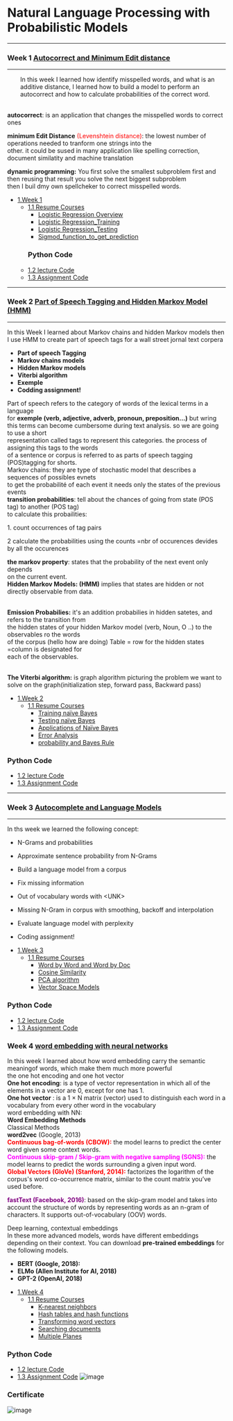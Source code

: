 # Natural Language Processing with Probabilistic Models
**********************************
### Week 1 [Autocorrect and Minimum Edit distance](https://github.com/ELFAHIM96/Coursera_NLP_with-Probabilistic-Models/tree/main/NLP_with%20Probabilistic%20Models/Week%201)
*****************************
<p style="padding-left: 30px;">In this week I learned how identify misspelled words, and what is an additive distance, I learned how to build a model to perform an autocorrect and how to calculate probabilities of the correct word.</p>
<p><br /><strong>autocorrect</strong>: is an application that changes the misspelled words to correct ones</p>
<p><strong>minimum Edit Distance</strong> <span style="color: #ff0000;">(Levenshtein distance)</span>: the lowest number of operations needed to tranform one strings into the <br />other. it could be sused in many application like spelling correction, document similatity and machine translation</p>
<p><strong>dynamic programming:</strong> You first solve the smallest subproblem first and then reusing that result you solve the next biggest subproblem<br />then I buil dmy own spellcheker to correct misspelled words.</p>

- [1.Week 1](https://github.com/ELFAHIM96/Cousera-NLP-with-Classification-Vector-Spaces/tree/main/NLP-with-Classification-Vector-Spaces/C1_week1)
  - [1.1 Resume Courses](https://github.com/ELFAHIM96/Cousera-NLP-with-Classification-Vector-Spaces/tree/main/NLP-with-Classification-Vector-Spaces/C1_week1/Resume%20cours1)
      - [Logistic Regression Overview](https://github.com/ELFAHIM96/Cousera-NLP-with-Classification-Vector-Spaces/blob/main/NLP-with-Classification-Vector-Spaces/C1_week1/Resume%20cours1/Logistic%20Regression%20Overview.png)
      - [Logistic Regression_Training](https://github.com/ELFAHIM96/Cousera-NLP-with-Classification-Vector-Spaces/blob/main/NLP-with-Classification-Vector-Spaces/C1_week1/Resume%20cours1/Logistic%20Regression_Training.png)
      - [Logistic Regression_Testing](https://github.com/ELFAHIM96/Cousera-NLP-with-Classification-Vector-Spaces/blob/main/NLP-with-Classification-Vector-Spaces/C1_week1/Resume%20cours1/Logistic%20Regression_Testing.png)
      - [Sigmod_function_to_get_prediction](https://github.com/ELFAHIM96/Cousera-NLP-with-Classification-Vector-Spaces/blob/main/NLP-with-Classification-Vector-Spaces/C1_week1/Resume%20cours1/Sigmod_function_to_get_prediction.png)
    ### Python Code
  - [1.2 lecture Code](https://github.com/ELFAHIM96/Cousera-NLP-with-Classification-Vector-Spaces/tree/main/NLP-with-Classification-Vector-Spaces/C1_week1/C1_W1_lecture_nb)
  - [1.3 Assignment Code](https://github.com/ELFAHIM96/Cousera-NLP-with-Classification-Vector-Spaces/tree/main/NLP-with-Classification-Vector-Spaces/C1_week1/C1_W1_assignment)
**************************************
### Week 2 [Part of Speech Tagging and Hidden Markov Model (HMM)](https://github.com/ELFAHIM96/Coursera_NLP_with-Probabilistic-Models/tree/main/NLP_with%20Probabilistic%20Models/Week%202)
***************************************
<p>In this Week I learned about Markov chains and hidden Markov models then<br />I use HMM to create part of speech tags for a wall street jornal text corpera</p>
<ul>
<li><strong>Part of speech Tagging</strong></li>
<li><strong>Markov chains models</strong></li>
<li><strong>Hidden Markov models</strong></li>
<li><strong>Viterbi algorithm</strong></li>
<li><strong>Exemple</strong></li>
<li><strong>Codding assignment!</strong></li>
</ul>
<p>Part of speech refers to the category of words of the lexical terms in a language<br />for <strong>exemple (verb, adjective, adverb, pronoun, preposition...)</strong> but wring <br />this terms can become cumbersome during text analysis. so we are going to use a short <br />representation called tags to represent this categories. the process of assigning this tags to the words<br />of a sentence or corpus is referred to as parts of speech tagging (POS)tagging for shorts.<br />Markov chains: they are type of stochastic model that describes a sequences of possibles evnets<br />to get the probabilit&eacute; of each event it needs only the states of the previous events<br /> <strong>transition probabilities</strong>: tell about the chances of going from state (POS tag) to another (POS tag)<br />to calculate this probailities:</p>
<p>1. count occurrences of tag pairs</p>
<p>2 calculate the probabilities using the counts =nbr of occurences devides by all the occurences</p>
<p><strong>the markov property</strong>: states that the probability of the next event only depends<br />on the current event.<br /><strong>Hidden Markov Models: (HMM)</strong> implies that states are hidden or not directly observable from data.</p>
<p><br /><strong>Emission Probabilies:</strong> it's an addition probabilies in hidden satetes, and refers to the transition from <br />the hidden states of your hidden Markov model (verb, Noun, O ..) to the observables ro the words <br />of the corpus (hello how are doing) Table = row for the hidden states =column is designated for <br />each of the observables.</p>
<p><br/><strong>The Viterbi algorithm:</strong> is graph algorithm picturing the problem we want to solve on the graph(initialization step, forward pass, Backward pass)</p>

- [1.Week 2](https://github.com/ELFAHIM96/Cousera-NLP-with-Classification-Vector-Spaces/tree/main/NLP-with-Classification-Vector-Spaces/C1_week2)
  - [1.1 Resume Courses](https://github.com/ELFAHIM96/Cousera-NLP-with-Classification-Vector-Spaces/tree/main/NLP-with-Classification-Vector-Spaces/C1_week2/resume_cours)
      - [Training naïve Bayes](https://github.com/ELFAHIM96/Cousera-NLP-with-Classification-Vector-Spaces/blob/main/NLP-with-Classification-Vector-Spaces/C1_week2/resume_cours/Training%20na%C3%AFve%20Bayes%20_%20Coursera.pdf)
      - [Testing naïve Bayes](https://github.com/ELFAHIM96/Cousera-NLP-with-Classification-Vector-Spaces/blob/main/NLP-with-Classification-Vector-Spaces/C1_week2/resume_cours/Testing%20na%C3%AFve%20Bayes.png)
      - [Applications of Naïve Bayes](https://github.com/ELFAHIM96/Cousera-NLP-with-Classification-Vector-Spaces/blob/main/NLP-with-Classification-Vector-Spaces/C1_week2/resume_cours/Applications%20of%20Na%C3%AFve%20Bayes%20_%20Coursera.pdf)
      - [Error Analysis](https://github.com/ELFAHIM96/Cousera-NLP-with-Classification-Vector-Spaces/blob/main/NLP-with-Classification-Vector-Spaces/C1_week2/resume_cours/Error%20Analysis%20_%20Coursera.pdf)
      - [probability and Bayes Rule](https://github.com/ELFAHIM96/Cousera-NLP-with-Classification-Vector-Spaces/blob/main/NLP-with-Classification-Vector-Spaces/C1_week2/resume_cours/probability%20and%20Bayes%20Rule.png)
### Python Code
  - [1.2 lecture Code](https://github.com/ELFAHIM96/Cousera-NLP-with-Classification-Vector-Spaces/tree/main/NLP-with-Classification-Vector-Spaces/C1_week2/C1_W2_lecture_naive_bayes)
  - [1.3 Assignment Code](https://github.com/ELFAHIM96/Cousera-NLP-with-Classification-Vector-Spaces/tree/main/NLP-with-Classification-Vector-Spaces/C1_week2/C1_W2_Assignment)
 *********************************************************
### Week 3 [Autocomplete and Language Models](https://github.com/ELFAHIM96/Coursera_NLP_with-Probabilistic-Models/tree/main/NLP_with%20Probabilistic%20Models/Week%203)
*********************************************************
In ths week we learned the following concept:
<ul>
<li>
<p>N-Grams and probabilities</p>
</li>
<li>
<p>Approximate sentence probability from N-Grams</p>
</li>
<li>
<p>Build a language model from a corpus</p>
</li>
<li>
<p>Fix missing information</p>
</li>
<li>
<p>Out of vocabulary words with &lt;UNK&gt;</p>
</li>
<li>
<p>Missing N-Gram in corpus with smoothing, backoff and interpolation</p>
</li>
<li>
<p>Evaluate language model with perplexity</p>
</li>
<li>
<p>Coding assignment!</p>
</li>
</ul>

- [1.Week 3](https://github.com/ELFAHIM96/Cousera-NLP-with-Classification-Vector-Spaces/tree/main/NLP-with-Classification-Vector-Spaces/C1_week3)
  - [1.1 Resume Courses](https://github.com/ELFAHIM96/Cousera-NLP-with-Classification-Vector-Spaces/tree/main/NLP-with-Classification-Vector-Spaces/C1_week3/resum_cours)
      - [Word by Word and Word by Doc](https://github.com/ELFAHIM96/Cousera-NLP-with-Classification-Vector-Spaces/blob/main/NLP-with-Classification-Vector-Spaces/C1_week3/resum_cours/Word%20by%20Word%20and%20Word%20by%20Doc.%20_%20Coursera.pdf)
      - [Cosine Similarity](https://github.com/ELFAHIM96/Cousera-NLP-with-Classification-Vector-Spaces/blob/main/NLP-with-Classification-Vector-Spaces/C1_week1/Resume%20cours1/Logistic%20Regression_Training.png)
      - [PCA algorithm](https://github.com/ELFAHIM96/Cousera-NLP-with-Classification-Vector-Spaces/blob/main/NLP-with-Classification-Vector-Spaces/C1_week3/resum_cours/PCA%20algorithm%20_%20Coursera.pdf)
      - [Vector Space Models](https://github.com/ELFAHIM96/Cousera-NLP-with-Classification-Vector-Spaces/blob/main/NLP-with-Classification-Vector-Spaces/C1_week3/resum_cours/Vector%20Space%20Models%20_%20Coursera.pdf)
### Python Code
  - [1.2 lecture Code](https://github.com/ELFAHIM96/Cousera-NLP-with-Classification-Vector-Spaces/tree/main/NLP-with-Classification-Vector-Spaces/C1_week3/C1_W3_lecture_Code)
  - [1.3 Assignment Code](https://github.com/ELFAHIM96/Cousera-NLP-with-Classification-Vector-Spaces/tree/main/NLP-with-Classification-Vector-Spaces/C1_week3/C1_W3_Assignment)
 
 ### Week 4 [word embedding with neural networks](https://github.com/ELFAHIM96/Coursera_NLP_with-Probabilistic-Models/tree/main/NLP_with%20Probabilistic%20Models/Week%204)
<p>In this week I learned about how word embedding carry the semantic meaningof words, which make them much more powerful <br />the one hot encoding and one hot vector<br /><strong>One hot encoding</strong>: is a type of vector representation in which all of the elements in a vector are 0, except for one has 1.<br /><strong>One hot vector</strong> : is a 1 &times; N matrix (vector) used to distinguish each word in a vocabulary from every other word in the vocabulary<br />word embedding with NN: <br /><strong>Word Embedding Methods</strong><br /><span style="background-color: #ffffff;">Classical Methods</span><br /><strong>word2vec</strong> (Google, 2013)<br /><strong><span style="color: #ff0000;">Continuous bag-of-words (CBOW):</span></strong> the model learns to predict the center word given some context words.<br /><strong><span style="color: #ff00ff;">Continuous skip-gram / Skip-gram with negative sampling (SGNS):</span></strong> the model learns to predict the words surrounding a given input word.<br /><strong><span style="color: #ff0000;">Global Vectors (GloVe) (Stanford, 2014):</span></strong> factorizes the logarithm of the corpus's word co-occurrence matrix, similar to the count matrix you&rsquo;ve used before.</p>
<p><strong><span style="color: #800080;">fastText (Facebook, 2016)</span></strong>: based on the skip-gram model and takes into account the structure of words by representing words as an n-gram of characters. It supports out-of-vocabulary (OOV) words.</p>
<p>Deep learning, contextual embeddings<br /> In these more advanced models, words have different embeddings depending on their context. You can download <strong>pre-trained embeddings</strong> for the following models.</p>
<ul>
<li><strong>BERT (Google, 2018):</strong></li>
<li><strong>ELMo (Allen Institute for AI, 2018)</strong></li>
<li><strong>GPT-2 (OpenAI, 2018)</strong></li>
</ul>

- [1.Week 4](https://github.com/ELFAHIM96/Cousera-NLP-with-Classification-Vector-Spaces/tree/main/NLP-with-Classification-Vector-Spaces/C1_week4)
  - [1.1 Resume Courses](https://github.com/ELFAHIM96/Cousera-NLP-with-Classification-Vector-Spaces/tree/main/NLP-with-Classification-Vector-Spaces/C1_week4/resume_cours%20W4)
      - [K-nearest neighbors ](https://github.com/ELFAHIM96/Cousera-NLP-with-Classification-Vector-Spaces/blob/main/NLP-with-Classification-Vector-Spaces/C1_week4/resume_cours%20W4/K-nearest%20neighbors%20_%20Coursera.pdf)
      - [Hash tables and hash functions](https://github.com/ELFAHIM96/Cousera-NLP-with-Classification-Vector-Spaces/blob/main/NLP-with-Classification-Vector-Spaces/C1_week4/resume_cours%20W4/Hash%20tables%20and%20hash%20functions%20_%20Coursera.pdf)
      - [Transforming word vectors](https://github.com/ELFAHIM96/Cousera-NLP-with-Classification-Vector-Spaces/blob/main/NLP-with-Classification-Vector-Spaces/C1_week4/resume_cours%20W4/Transforming%20word%20vectors%20_%20Coursera.pdf)
      - [Searching documents](https://github.com/ELFAHIM96/Cousera-NLP-with-Classification-Vector-Spaces/blob/main/NLP-with-Classification-Vector-Spaces/C1_week4/resume_cours%20W4/Searching%20documents%20_%20Coursera.pdf)
      - [Multiple Planes](https://github.com/ELFAHIM96/Cousera-NLP-with-Classification-Vector-Spaces/blob/main/NLP-with-Classification-Vector-Spaces/C1_week4/resume_cours%20W4/Multiple%20Planes%20_%20Coursera.pdf)
### Python Code
  - [1.2 lecture Code](https://github.com/ELFAHIM96/Cousera-NLP-with-Classification-Vector-Spaces/tree/main/NLP-with-Classification-Vector-Spaces/C1_week4/Week_4%20Lecture_Code)
  - [1.3 Assignment Code](https://github.com/ELFAHIM96/Cousera-NLP-with-Classification-Vector-Spaces/tree/main/NLP-with-Classification-Vector-Spaces/C1_week4/week_4_assignment%20_Code)
![image](https://user-images.githubusercontent.com/65721811/182025551-595433c7-25b7-4b8d-9a87-08eca146a94d.png)
### Certificate 
![image](https://user-images.githubusercontent.com/65721811/208066419-34c8bbbb-73d2-4318-a2b3-b7408c724113.png)


